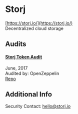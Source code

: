 
# Storj
  
[https://storj.io/](https://storj.io/)<br>
Decentralized cloud storage


## Audits



#### [Storj Token Audit](https://blog.openzeppelin.com/storj-token-audit-32a9af082797/)

June, 2017<br>
Audited by: OpenZeppelin<br>
[Repo](https://github.com/Storj/storj-contracts/tree/2bdeb27c0216d2f0889b6e7363d8a84b54cd7f39)
      

  



## Additional Info

Security Contact: hello@storj.io
